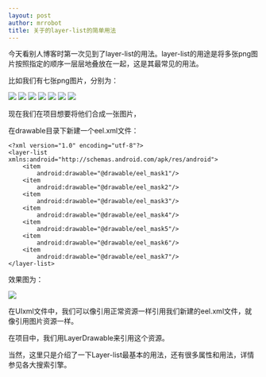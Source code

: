 ```yaml
---
layout: post
author: mrrobot
title: 关于的layer-list的简单用法
---
```


今天看别人博客时第一次见到了layer-list的用法。layer-list的用途是将多张png图片按照指定的顺序一层层地叠放在一起，这是其最常见的用法。

比如我们有七张png图片，分别为：

![](http://cl.ly/2a0H130f0o1j/eel_mask1.png)
![](http://cl.ly/3X3Z021P0P3f/eel_mask2.png)
![](http://cl.ly/3H3a0S1U0R0X/eel_mask3.png)
![](http://cl.ly/2F2Z0w3Y2W21/eel_mask4.png)
![](http://cl.ly/0B1G221T0933/eel_mask5.png)
![](http://cl.ly/3l2l461K1y0w/eel_mask6.png)
![](http://cl.ly/1T0J2R0K3T3F/eel_mask7.png)

现在我们在项目想要将他们合成一张图片，

在drawable目录下新建一个eel.xml文件：

```
<?xml version="1.0" encoding="utf-8"?>
<layer-list xmlns:android="http://schemas.android.com/apk/res/android">
    <item
        android:drawable="@drawable/eel_mask1"/>
    <item
        android:drawable="@drawable/eel_mask2"/>
    <item
        android:drawable="@drawable/eel_mask3"/>
    <item
        android:drawable="@drawable/eel_mask4"/>
    <item
        android:drawable="@drawable/eel_mask5"/>
    <item
        android:drawable="@drawable/eel_mask6"/>
    <item
        android:drawable="@drawable/eel_mask7"/>
</layer-list>
```
效果图为：

![](http://cl.ly/0s3m243m102E/snake.tiff)

在UIxml文件中，我们可以像引用正常资源一样引用我们新建的eel.xml文件，就像引用图片资源一样。

在项目中，我们用LayerDrawable来引用这个资源。

当然，这里只是介绍了一下Layer-list最基本的用法，还有很多属性和用法，详情参见各大搜索引擎。